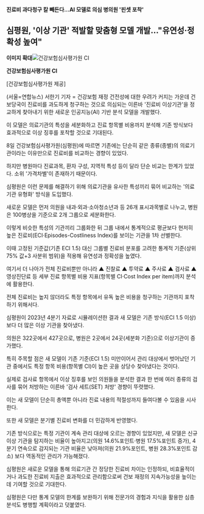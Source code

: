 **진료비 과다청구 칼 빼든다…AI 모델로 의심 병의원 '핀셋 포착'**
## 심평원, '이상 기관' 적발할 맞춤형 모델 개발…"유연성·정확성 높여"

__이미지 확대__![건강보험심사평가원 CI](https://img0.yna.co.kr/photo/cms/2025/02/04/43/PCM20250204000043990_P4.jpg)

**건강보험심사평가원 CI**

[건강보험심사평가원 제공]

(서울=연합뉴스) 서한기 기자 = 건강보험 재정 건전성에 대한 우려가 커지는 가운데 건보당국이 진료비를 과도하게 청구하는 것으로 의심되는 이른바 '진료비 이상기관'을 정교하게 찾아내기 위한 새로운 인공지능(AI) 기반 분석 모델을 개발했다.

이 모델은 의료기관의 특성을 세분화하고 진료 항목별 비용까지 분석해 기존 방식보다 효과적으로 이상 징후를 포착할 것으로 기대된다.

8일 건강보험심사평가원(심평원)에 따르면 기존에는 단순히 같은 종류(종별)의 의료기관이라는 이유만으로 진료비를 비교하는 경향이 있었다.

하지만 병원마다 진료과목, 환자 구성, 지역적 특성 등이 달라 단순 비교는 한계가 있었다. 소위 '가격차별'이 존재하기 때문이다.

심평원은 이런 문제를 해결하기 위해 의료기관을 유사한 특성끼리 묶어 비교하는 '의료기관 유형화' 방식을 도입했다.

새로운 모델은 먼저 의원을 내과·외과·소아청소년과 등 26개 표시과목별로 나누고, 병원은 100병상을 기준으로 2개 그룹으로 세분화한다.

이렇게 비슷한 특성의 기관끼리 그룹화한 뒤 그룹 내에서 통계적으로 평균보다 현저히 높은 진료비(ECI·Episodes-Costliness Index)를 보이는 기관을 1차 선별한다.

이때 고정된 기준값(기존 ECI 1.5) 대신 그룹별 진료비 분포를 고려한 통계적 기준(상위 75% 값+3 사분위 범위)을 적용해 유연성과 정확성을 높였다.

여기서 더 나아가 전체 진료비뿐만 아니라 ▲ 진찰료 ▲ 투약료 ▲ 주사료 ▲ 검사료 ▲ 영상진단료 등 세부 진료 항목별 비용 지표(항목별 CI·Cost Index per item)까지 분석에 활용한다.

전체 진료비는 높지 않더라도 특정 항목에서 유독 높은 비용을 청구하는 기관까지 포착하기 위해서다.

심평원이 2023년 4분기 자료로 시뮬레이션한 결과 새 모델은 기존 방식(ECI 1.5 이상)보다 더 많은 이상 기관을 찾아냈다.

의원은 322곳에서 427곳으로, 병원은 2곳에서 24곳(세분화 기준)으로 이상기관이 증가했다.

특히 주목할 점은 새 모델이 기존 기준(ECI 1.5) 미만이어서 관리 대상에서 벗어났던 기관 중에서도 특정 항목 비용(항목별 CI)이 높은 곳을 상당수 찾아냈다는 것이다.

실제로 검사료 항목에서 이상 징후를 보인 의원들을 분석한 결과 한 번에 여러 종류의 검사를 묶어 처방하는 이른바 '검사 세트(SET) 처방' 경향이 뚜렷했다.

이는 새 모델이 단순히 총액뿐 아니라 진료 내용의 적절성까지 들여다볼 수 있음을 시사한다.

또한 새 모델은 분기별 진료비 변화를 더 민감하게 반영했다.

기존 방식으로는 특정 기관이 계속 관리 대상에 오르는 경향이 있었지만, 새 모델은 신규 이상 기관을 탐지하는 비율이 높아지고(의원 14.6%포인트·병원 17.5%포인트 증가), 4분기 연속으로 감지되는 기관 비율은 낮아져(의원 21.9%포인트, 병원 28.3%포인트 감소) 보다 역동적인 관리가 가능해졌다.

심평원은 새로운 모델을 통해 의료기관 간 정당한 진료비 차이는 인정하되, 비효율적이거나 과도한 진료비 지출은 효과적으로 관리함으로써 건보 재정의 지속가능성을 높이는 데 기여할 것으로 기대한다.

심평원은 다만 통계 모델의 한계를 보완하기 위해 전문가의 경험과 지식을 활용한 심층 분석도 병행할 계획이라고 덧붙였다.